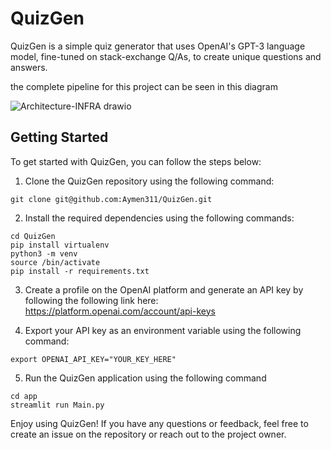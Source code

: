 # QuizGen

QuizGen is a simple quiz generator that uses OpenAI's GPT-3 language model, fine-tuned on stack-exchange Q/As, to create unique questions and answers.

the complete pipeline for this project can be seen in this diagram

![Architecture-INFRA drawio](https://user-images.githubusercontent.com/59454072/233842471-93cf82f5-117a-4ca9-b974-9e7b0157d702.png)


## Getting Started

To get started with QuizGen, you can follow the steps below:

1. Clone the QuizGen repository using the following command:

```shell
git clone git@github.com:Aymen311/QuizGen.git
```` 
2. Install the required dependencies using the following commands:
```shell
cd QuizGen
pip install virtualenv
python3 -m venv
source /bin/activate
pip install -r requirements.txt
```
3. Create a profile on the OpenAI platform and generate an API key by following the following link 
here: https://platform.openai.com/account/api-keys

4. Export your API key as an environment variable using the following command:
```shell
export OPENAI_API_KEY="YOUR_KEY_HERE"
````
5. Run the QuizGen application using the following command
```shell
cd app
streamlit run Main.py
```

Enjoy using QuizGen! If you have any questions or feedback, feel free to create an issue on the repository or reach out to the project owner.
